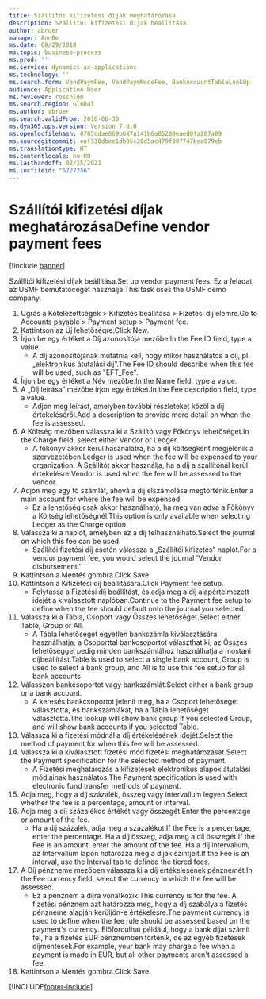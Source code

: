 ```yaml
---
title: Szállítói kifizetési díjak meghatározása
description: Szállítói kifizetési díjak beállítása.
author: abruer
manager: AnnBe
ms.date: 08/29/2018
ms.topic: business-process
ms.prod: ''
ms.service: dynamics-ax-applications
ms.technology: ''
ms.search.form: VendPaymFee, VendPaymModeFee, BankAccountTableLookUp
audience: Application User
ms.reviewer: roschlom
ms.search.region: Global
ms.author: abruer
ms.search.validFrom: 2016-06-30
ms.dyn365.ops.version: Version 7.0.0
ms.openlocfilehash: 0705cdae069b687a141b0a85280eaed0fa207a89
ms.sourcegitcommit: eaf330dbee1db96c20d5ac479f007747bea079eb
ms.translationtype: HT
ms.contentlocale: hu-HU
ms.lasthandoff: 02/15/2021
ms.locfileid: "5227256"
---
```

# <a name="define-vendor-payment-fees"></a><span data-ttu-id="af494-103">Szállítói kifizetési díjak meghatározása</span><span class="sxs-lookup"><span data-stu-id="af494-103">Define vendor payment fees</span></span>

[!include [banner](../../includes/banner.md)]

<span data-ttu-id="af494-104">Szállítói kifizetési díjak beállítása.</span><span class="sxs-lookup"><span data-stu-id="af494-104">Set up vendor payment fees.</span></span> <span data-ttu-id="af494-105">Ez a feladat az USMF bemutatócéget használja.</span><span class="sxs-lookup"><span data-stu-id="af494-105">This task uses the USMF demo company.</span></span>

1. <span data-ttu-id="af494-106">Ugrás a Kötelezettségek > Kifizetés beállítása > Fizetési díj elemre.</span><span class="sxs-lookup"><span data-stu-id="af494-106">Go to Accounts payable > Payment setup > Payment fee.</span></span>
2. <span data-ttu-id="af494-107">Kattintson az Új lehetőségre.</span><span class="sxs-lookup"><span data-stu-id="af494-107">Click New.</span></span>
3. <span data-ttu-id="af494-108">Írjon be egy értéket a Díj azonosítója mezőbe.</span><span class="sxs-lookup"><span data-stu-id="af494-108">In the Fee ID field, type a value.</span></span>
    * <span data-ttu-id="af494-109">A díj azonosítójának mutatnia kell, hogy mikor használatos a díj, pl. „elektronikus átutalási díj”.</span><span class="sxs-lookup"><span data-stu-id="af494-109">The Fee ID should describe when this fee will be used, such as "EFT_Fee".</span></span>  
4. <span data-ttu-id="af494-110">Írjon be egy értéket a Név mezőbe.</span><span class="sxs-lookup"><span data-stu-id="af494-110">In the Name field, type a value.</span></span>
5. <span data-ttu-id="af494-111">A „Díj leírása” mezőbe írjon egy értéket.</span><span class="sxs-lookup"><span data-stu-id="af494-111">In the Fee description field, type a value.</span></span>
    * <span data-ttu-id="af494-112">Adjon meg leírást, amelyben további részleteket közöl a díj értékeléséről.</span><span class="sxs-lookup"><span data-stu-id="af494-112">Add a description to provide more detail on when the fee is assessed.</span></span>  
6. <span data-ttu-id="af494-113">A Költség mezőben válassza ki a Szállító vagy Főkönyv lehetőséget.</span><span class="sxs-lookup"><span data-stu-id="af494-113">In the Charge field, select either Vendor or Ledger.</span></span>
    * <span data-ttu-id="af494-114">A főkönyv akkor kerül használatra, ha a díj költségként megjelenik a szervezetében.</span><span class="sxs-lookup"><span data-stu-id="af494-114">Ledger is used when the fee will be expensed to your organization.</span></span>  <span data-ttu-id="af494-115">A Szállítót akkor használja, ha a díj a szállítónál kerül értékelésre.</span><span class="sxs-lookup"><span data-stu-id="af494-115">Vendor is used when the fee will be assessed to the vendor.</span></span>  
7. <span data-ttu-id="af494-116">Adjon meg egy fő számlát, ahová a díj elszámolása megtörténik.</span><span class="sxs-lookup"><span data-stu-id="af494-116">Enter a main account for where the fee will be expensed.</span></span>
    * <span data-ttu-id="af494-117">Ez a lehetőség csak akkor használható, ha meg van adva a Főkönyv a Költség lehetőségnél.</span><span class="sxs-lookup"><span data-stu-id="af494-117">This option is only available when selecting Ledger as the Charge option.</span></span>  
8. <span data-ttu-id="af494-118">Válassza ki a naplót, amelyben ez a díj felhasználható.</span><span class="sxs-lookup"><span data-stu-id="af494-118">Select the journal on which this fee can be used.</span></span> 
    * <span data-ttu-id="af494-119">Szállítói fizetési díj esetén válassza a „Szállítói kifizetés” naplót.</span><span class="sxs-lookup"><span data-stu-id="af494-119">For a vendor payment fee, you would select the journal 'Vendor disbursement.'</span></span>  
9. <span data-ttu-id="af494-120">Kattintson a Mentés gombra.</span><span class="sxs-lookup"><span data-stu-id="af494-120">Click Save.</span></span>
10. <span data-ttu-id="af494-121">Kattintson a Kifizetési díj beállítására.</span><span class="sxs-lookup"><span data-stu-id="af494-121">Click Payment fee setup.</span></span>
    * <span data-ttu-id="af494-122">Folytassa a Fizetési díj beállítást, és adja meg a díj alapértelmezett idejét a kiválasztott naplóban.</span><span class="sxs-lookup"><span data-stu-id="af494-122">Continue to the Payment fee setup to define when the fee should default onto the journal you selected.</span></span>  
11. <span data-ttu-id="af494-123">Válassza ki a Tábla, Csoport vagy Összes lehetőséget.</span><span class="sxs-lookup"><span data-stu-id="af494-123">Select either Table, Group or All.</span></span>
    * <span data-ttu-id="af494-124">A Tábla lehetőséget egyetlen bankszámla kiválasztására használhatja, a Csoporttal bankcsoportot választhat ki, az Összes lehetőséggel pedig minden bankszámlához használhatja a mostani díjbeállítást.</span><span class="sxs-lookup"><span data-stu-id="af494-124">Table is used to select a single bank account, Group is used to select a bank group, and All is to use this fee setup for all bank accounts</span></span>  
12. <span data-ttu-id="af494-125">Válasszon bankcsoportot vagy bankszámlát.</span><span class="sxs-lookup"><span data-stu-id="af494-125">Select either a bank group or a bank account.</span></span>
    * <span data-ttu-id="af494-126">A keresés bankcsoportot jelenít meg, ha a Csoport lehetőséget választotta, és bankszámlákat, ha a Tábla lehetőséget választotta.</span><span class="sxs-lookup"><span data-stu-id="af494-126">The lookup will show bank group if you selected Group, and will show bank accounts if you selected Table.</span></span>  
13. <span data-ttu-id="af494-127">Válassza ki a fizetési módnál a díj értékelésének idejét.</span><span class="sxs-lookup"><span data-stu-id="af494-127">Select the method of payment for when this fee will be assessed.</span></span>
14. <span data-ttu-id="af494-128">Válassza ki a kiválasztott fizetési mód fizetési meghatározását.</span><span class="sxs-lookup"><span data-stu-id="af494-128">Select the Payment specification for the selected method of payment.</span></span>
    * <span data-ttu-id="af494-129">A Fizetési meghatározás a kifizetések elektronikus alapok átutalási módjainak használatos.</span><span class="sxs-lookup"><span data-stu-id="af494-129">The Payment specification is used with electronic fund transfer methods of payment.</span></span>  
15. <span data-ttu-id="af494-130">Adja meg, hogy a díj százalék, összeg vagy intervallum legyen.</span><span class="sxs-lookup"><span data-stu-id="af494-130">Select whether the fee is a percentage, amount or interval.</span></span>
16. <span data-ttu-id="af494-131">Adja meg a díj százalékos értékét vagy összegét.</span><span class="sxs-lookup"><span data-stu-id="af494-131">Enter the percentage or amount of the fee.</span></span>
    * <span data-ttu-id="af494-132">Ha a díj százalék, adja meg a százalékot.</span><span class="sxs-lookup"><span data-stu-id="af494-132">If the Fee is a percentage, enter the percentage.</span></span> <span data-ttu-id="af494-133">Ha a díj összeg, adja meg a díj összegét.</span><span class="sxs-lookup"><span data-stu-id="af494-133">If the Fee is an amount, enter the amount of the fee.</span></span> <span data-ttu-id="af494-134">Ha a díj intervallum, az Intervallum lapon határozza meg a díjak szintjeit.</span><span class="sxs-lookup"><span data-stu-id="af494-134">If the Fee is an interval, use the Interval tab to defined the tiered fees.</span></span>  
17. <span data-ttu-id="af494-135">A Díj pénzneme mezőben válassza ki a díj értékelésének pénznemét.</span><span class="sxs-lookup"><span data-stu-id="af494-135">In the Fee currency field, select the currency in which the fee will be assessed.</span></span>
    * <span data-ttu-id="af494-136">Ez a pénznem a díjra vonatkozik.</span><span class="sxs-lookup"><span data-stu-id="af494-136">This currency is for the fee.</span></span> <span data-ttu-id="af494-137">A fizetési pénznem azt határozza meg, hogy a díj szabálya a fizetés pénzneme alapján kerüljön-e értékelésre.</span><span class="sxs-lookup"><span data-stu-id="af494-137">The payment currency is used to define when the fee rule should be assessed based on the payment's currency.</span></span> <span data-ttu-id="af494-138">Előfordulhat például, hogy a bank díjat számít fel, ha a fizetés EUR pénznemben történik, de az egyéb fizetések díjmentesek.</span><span class="sxs-lookup"><span data-stu-id="af494-138">For example, your bank may charge a fee when a payment is made in EUR, but all other payments aren't assessed a fee.</span></span>  
18. <span data-ttu-id="af494-139">Kattintson a Mentés gombra.</span><span class="sxs-lookup"><span data-stu-id="af494-139">Click Save.</span></span>



[!INCLUDE[footer-include](../../../includes/footer-banner.md)]